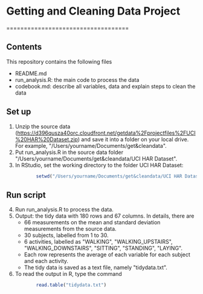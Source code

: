 # Getting and Cleaning Data Project
===================================
## Contents
This repository contains the following files
+ README.md
+ run_analysis.R: the main code to process the data
+ codebook.md: describe all variables, data and explain steps to clean the data 

## Set up 
1. Unzip the source data (https://d396qusza40orc.cloudfront.net/getdata%2Fprojectfiles%2FUCI%20HAR%20Dataset.zip) and save it into a folder on your local drive. For example, "/Users/yourname/Documents/get&cleandata".
2. Put run_analysis.R in the source data folder "/Users/yourname/Documents/get&cleandata/UCI HAR Dataset".
3. In RStudio, set the working directory to the folder UCI HAR Dataset:
```r
           setwd("/Users/yourname/Documents/get&cleandata/UCI HAR Dataset") 
```
## Run script
4. Run run_analysis.R to process the data.
5. Output: the tidy data with 180 rows and 67 columns. In details, there are
    * 66 measurements on the mean and standard deviation measurements from the source data.
    * 30 subjects, labelled from 1 to 30.
    * 6 activities, labelled as "WALKING", "WALKING_UPSTAIRS", "WALKING_DOWNSTAIRS", "SITTING", "STANDING", "LAYING".
    * Each row represents the average of each variable for each  subject and each activity. 
    * The tidy data is saved as a text file, namely "tidydata.txt".
6. To read the output in R, type the command
```r
           read.table("tidydata.txt")
```

